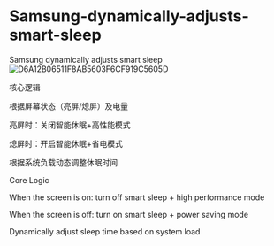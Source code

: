 # Samsung-dynamically-adjusts-smart-sleep
Samsung dynamically adjusts smart sleep
![D6A12B06511F8AB5603F6CF919C5605D](https://github.com/user-attachments/assets/68a6ca3f-740f-47a1-80cd-882dc7a9a9b3)

​核心逻辑​

根据屏幕状态（亮屏/熄屏）及电量

​亮屏时​：关闭智能休眠+高性能模式

​熄屏时​：开启智能休眠+省电模式

根据系统负载动态调整休眠时间

Core Logic​

When the screen is on: turn off smart sleep + high performance mode

When the screen is off: turn on smart sleep + power saving mode

Dynamically adjust sleep time based on system load
